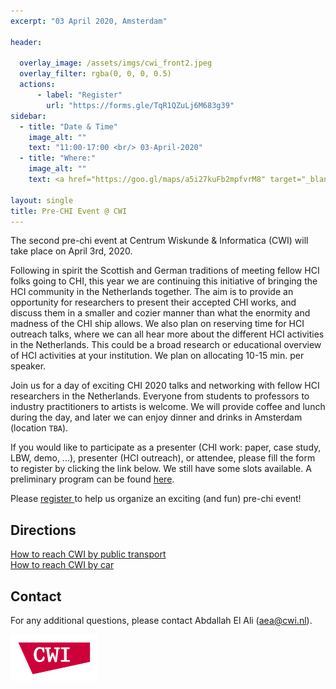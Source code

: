 ```yaml
---
excerpt: "03 April 2020, Amsterdam"

header:

  overlay_image: /assets/imgs/cwi_front2.jpeg
  overlay_filter: rgba(0, 0, 0, 0.5)
  actions:
      - label: "Register"
        url: "https://forms.gle/TqR1QZuLj6M683g39"
sidebar:
  - title: "Date & Time"
    image_alt: ""
    text: "11:00-17:00 <br/> 03-April-2020"
  - title: "Where:"
    image_alt: ""
    text: <a href="https://goo.gl/maps/a5i27kuFb2mpfvrM8" target="_blank">CWI, Science Park 123 <br/> 1098 XG, Amsterdam </a>

layout: single
title: Pre-CHI Event @ CWI
---
```

<!-- overlay_color: "#cd003a" -->
<!--
 Following in spirit the Scottish and German traditions of meeting fellow HCI folks going to CHI, we are continuing our initative in bringing the HCI community in the Netherlands together. The idea of this event is to provide an opportunity for researchers to present their accepted CHI papers and discuss them in a smaller circle. Additionally, it provides an excellent opportunity for younger researchers to get a taste of the quality of work presented at CHI and network with other peers, as well as senior researchers. Therefore, everyone from students to professors interested in HCI is welcome.

If you would like to participate as a presenter or attendee, please fill the form to pre-register by clicking the link below. Filling out the form is a preliminary registration. Once we have an approximate estimate of the participants, we will send a registration confirmation to the email address provided.


== -->

The second pre-chi event at Centrum Wiskunde &amp; Informatica (CWI) will take place on April 3rd, 2020.

Following in spirit the Scottish and German traditions of meeting fellow HCI folks going to CHI, this year we are continuing this initiative of bringing the HCI community in the Netherlands together. The aim is to provide an opportunity for researchers to present their accepted CHI works, and discuss them in a smaller and cozier manner than what the enormity and madness of the CHI ship allows. We also plan on reserving time for HCI outreach talks, where we can all hear more about the different HCI activities in the Netherlands. This could be a broad research or educational overview of HCI activities at your institution. We plan on allocating 10-15 min. per speaker.

Join us for a day of exciting CHI 2020 talks and networking with fellow HCI researchers in the Netherlands. Everyone from students to professors to industry practitioners to artists is welcome. We will provide coffee and lunch during the day, and later we can enjoy dinner and drinks in Amsterdam (location `TBA`).

If you would like to participate as a presenter (CHI work: paper, case study, LBW, demo, ...), presenter (HCI outreach), or attendee, please fill the form to register by clicking the link below. We still have some slots available. A preliminary program can be found [here](program).

Please <a href="https://forms.gle/TqR1QZuLj6M683g39" target="\_blank" >register </a> to help us organize an exciting (and fun) pre-chi event!

## Directions

<a href="https://www.cwi.nl/about/contact/how-reach-cwi-public-transport" target="\_blank" >How to reach CWI by public transport </a> <br/>
<a href="https://www.cwi.nl/about/contact/how-reach-cwi-car/default-page" target="\_blank" >How to reach CWI by car</a>



## Contact

For any additional questions, please contact Abdallah El Ali ([aea@cwi.nl](mailto:aea@cwi.nl)).

<a href="https://www.dis.cwi.nl/"><img src="./assets/imgs/logos/cwi.png" width="140"></a>
